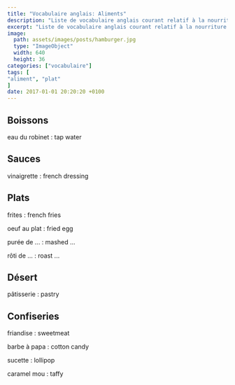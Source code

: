 ```yaml
---
title: "Vocabulaire anglais: Aliments"
description: "Liste de vocabulaire anglais courant relatif à la nourriture et la cuisine."
excerpt: "Liste de vocabulaire anglais courant relatif à la nourriture et la cuisine."
image:
  path: assets/images/posts/hamburger.jpg
  type: "ImageObject"
  width: 640
  height: 36
categories: ["vocabulaire"]
tags: [
"aliment", "plat"
]
date: 2017-01-01 20:20:20 +0100
---
```


## Boissons

eau du robinet
: tap water


## Sauces

vinaigrette
: french dressing


## Plats

frites
: french fries

oeuf au plat
: fried egg

purée de ...
: mashed ...

rôti de ...
: roast ...


## Désert

pâtisserie
: pastry


## Confiseries

friandise
: sweetmeat

barbe à papa
: cotton candy

sucette
: lollipop

caramel mou
: taffy

